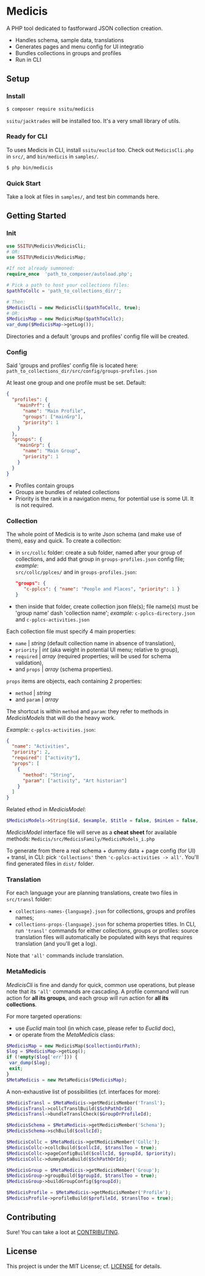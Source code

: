 
# Medicis

A PHP tool dedicated to fastforward JSON collection creation. 
- Handles schema, sample data, translations
- Generates pages and menu config for UI integratio 
- Bundles collections in groups and profiles
- Run in CLI

## Setup

### Install

```bash
$ composer require ssitu/medicis
```
`ssitu/jacktrades` will be installed too. It's a very small library of utils.

### Ready for CLI

To uses Medicis in CLI, install `ssitu/euclid` too.
Check out `MedicisCli.php` in `src/`, and `bin/medicis` in `samples/`.
```bash
$ php bin/medicis
```
### Quick Start

Take a look at files in `samples/`, and test bin commands here.


## Getting Started

### Init

```php
use SSITU\Medicis\MedicisCli;
# OR:
use SSITU\Medicis\MedicisMap;

#If not already summoned:
require_once  'path_to_composer/autoload.php';

# Pick a path to host your collections files:
$pathToCollc = 'path_to_collections_dir/';

# Then:
$MedicisCli = new MedicisCli($pathToCollc, true);
# OR:
$MedicisMap = new MedicisMap($pathToCollc);
var_dump($MedicisMap->getLog());
```
Directories and a default 'groups and profiles' config file will be created.

### Config

Said 'groups and profiles' config file is located here: 
`path_to_collections_dir/src/config/groups-profiles.json`

At least one group and one profile must be set.
Default:
```JSON
{
  "profiles": {
    "mainPrf": {
      "name": "Main Profile",
      "groups": ["mainGrp"],
      "priority": 1
    }
  },
  "groups": {
    "mainGrp": {
      "name": "Main Group",
      "priority": 1
    }
  }
}
```
- Profiles contain groups
- Groups are bundles of related collections
- Priority is the rank in a navigation menu, for potential use is some UI. 
   It is not required.
   
### Collection

The whole point of Medicis is to write Json schema (and make use of them), easy and quick.
To create a collection:
- in `src/collc` folder: create a sub folder, named after your group of collections, and add that group in `groups-profiles.json` config file;
 *example*:   
 `src/collc/pplces/`
 and in `groups-profiles.json`:
   ```json
   "groups": {
      "c-pplcs": { "name": "People and Places", "priority": 1 }
  }
  ```

- then inside that folder, create collection json file(s); file name(s) must be 'group name' dash 'collection name';
 *example:*
 `c-pplcs-directory.json` and `c-pplcs-activities.json`


Each collection file must specify 4 main properties: 
  - `name` | *string* (default collection name in absence of translation), 
  - `priority` | *int* (aka weight in potential UI menu; relative to group), 
  - `required`  | *array* (required properties; will be used for schema validation),  
  - and `props`  | *array* (schema properties).

`props` items are objects, each containing 2 properties:
-  `method`  | *string*
- and `param`  | *array*

The shortcut is within `method` and `param`: they refer to methods in *MedicisModels* that will do the heavy work.

*Example:*
`c-pplcs-activities.json`:
```json
{
  "name": "Activities",
  "priority": 2,
  "required": ["activity"],
  "props": [
    {
      "method": "String",
      "param": ["activity", "Art historian"]
    }
  ]
}
```
Related ethod in *MedicisModel*:
```php
$MedicisModels->String($id, $example, $title = false, $minLen = false, $maxLen = false, $pattern = false);
```
*MedicisModel* interface file will serve as a **cheat sheet** for available methods:
`Medicis/src/MedicisFamily/MedicisModels_i.php`

To generate from there a real schema + dummy data + page config (for UI) + transl, in CLI: pick `'Collections'` then `'c-pplcs-activities -> all'`.
You'll find generated files in `dist/` folder.


### Translation

For each language your are planning translations, create two files in `src/transl` folder:
- `collections-names-{language}.json` for collections, groups and profiles names;
- `collections-props-{language}.json` for schema properties titles.
In CLI, run `'transl'` commands for either collections, groups or profiles: source translation files will automatically be populated with keys that requires translation (and you'll get a log).

Note that `'all'` commands include translation.  

### MetaMedicis

*MedicisCli* is fine and dandy for quick, common use operations, but please note that its `'all'` commands are cascading.
A profile command will run action for **all its groups**, and each group will run action for **all its collections**.

For more targeted operations:
-  use *Euclid* main tool (in which case, please refer to *Euclid* doc), 
- or operate from the *MetaMedicis* class:
```php
$MedicisMap = new MedicisMap($collectionDirPath);
$log = $MedicisMap->getLog();
if (!empty($log['err'])) {
 var_dump($log);
 exit;
}
$MetaMedicis = new MetaMedicis($MedicisMap);
```
A non-exhaustive list of possibilities (cf. interfaces for more):
```php
$MedicisTransl = $MetaMedicis->getMedicisMember('Transl');
$MedicisTransl->collcTranslBuild($SchPathOrId)
$MedicisTransl->bundleTranslCheck($GroupOrProfileId);

$MedicisSchema = $MetaMedicis->getMedicisMember('Schema');
$MedicisSchema->schBuild($collcId);

$MedicisCollc = $MetaMedicis->getMedicisMember('Collc');
$MedicisCollc->collcBuild($collcId, $translToo = true);
$MedicisCollc->pageConfigBuild($collcId, $groupId, $priority);
$MedicisCollc->dummyDataBuild($SchPathOrId);

$MedicisGroup = $MetaMedicis->getMedicisMember('Group');
$MedicisGroup->groupBuild($groupId, $translToo = true);
$MedicisGroup->buildGroupConfig($groupId);

$MedicisProfile = $MetaMedicis->getMedicisMember('Profile');
$MedicisProfile->profileBuild($profileId, $translToo = true);
```

## Contributing

Sure! You can take a loot at [CONTRIBUTING](CONTRIBUTING.md).

## License

This project is under the MIT License; cf. [LICENSE](LICENSE) for details.